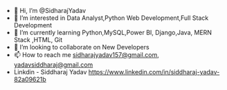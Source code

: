 - 👋 Hi, I’m @SidharajYadav
- 👀 I’m interested in Data Analyst,Python Web Development,Full Stack Development
- 🌱 I’m currently learning Python,MySQL,Power BI, Django,Java, MERN Stack ,HTML, Git
- 💞️ I’m looking to collaborate on New Developers
- 📫 How to reach me sidharajyadav157@gmail.com, yadavsiddharaj@gmail.com
- Linkdin - Siddharaj Yadav https://www.linkedin.com/in/siddharaj-yadav-82a09621b
<!---
SidharajYadav/SidharajYadav is a ✨ special ✨ repository because its `README.md` (this file) appears on your GitHub profile.
You can click the Preview link to take a look at your changes..
--->

